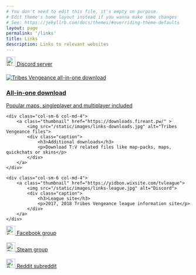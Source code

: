 ```yaml
---
# You don't need to edit this file, it's empty on purpose.
# Edit theme's home layout instead if you wanna make some changes
# See: https://jekyllrb.com/docs/themes/#overriding-theme-defaults
layout: page
permalink: '/links'
title: Links
description: Links to relevant websites
---
```


<div class="row">
    <div class="col-sm-12" style="margin-bottom: 20px">
        <a class="btn btn-lg btn-default btn-block" href="https://discord.gg/kQ9z8bY">
            <img src="/static/images/discord.svg" alt="Discord" width="25" height="25" style="margin-top: -3px">
            Discord server
        </a>
    </div>
</div>

<div class="row">
    <div class="col-sm-6 col-md-4">
        <a class="thumbnail" href="https://downloads.fireant.pw/TribesVengeance.zip" >
            <img src="/static/images/links-tribes.jpg" alt="Tribes Vengeance all-in-one download">
            <div class="caption">
                <h3>All-in-one download</h3>
                <p>Popular maps, singleplayer and multiplayer included</p>
            </div>
        </a>
    </div>

    <div class="col-sm-6 col-md-4">
        <a class="thumbnail" href="https://downloads.fireant.pw/" >
            <img src="/static/images/links-downloads.jpg" alt="Tribes Vengeance files">
            <div class="caption">
                <h3>Additional downloads</h3>
                <p>Download T:V related files like map-packs, maps, quickchats or skins</p>
            </div>
        </a>
    </div>

    <div class="col-sm-6 col-md-4">
        <a class="thumbnail" href="https://yidbon.wixsite.com/tvleague">
            <img src="/static/images/links-league.jpg" alt="Discord">
            <div class="caption">
                <h3>League site</h3>
                <p>2017, 2018 Tribes Vengeance league information site</p>
            </div>
        </a>
    </div>
</div>

<div class="row">
    <div class="col-sm-4" style="margin-bottom: 20px">
        <a class="btn btn-lg btn-default btn-block" href="https://www.facebook.com/groups/tribesVengeance/">
            <img src="/static/images/facebook.svg" alt="Facebook" width="25" height="25" style="margin-top: -3px">
            Facebook group
        </a>
    </div>
    <div class="col-sm-4" style="margin-bottom: 20px">
        <a class="btn btn-lg btn-default btn-block" href="http://steamcommunity.com/groups/TribesReVengeance">
            <img src="/static/images/steam.svg" alt="Steam" width="25" height="25" style="margin-top: -3px">
            Steam group
        </a>
    </div>
    <div class="col-sm-4" style="margin-bottom: 20px">
        <a class="btn btn-lg btn-default btn-block" href="https://www.reddit.com/r/Tribes/">
            <img src="/static/images/reddit.svg" alt="Reddit" width="25" height="25" style="margin-top: -3px">
            Reddit subreddit
        </a>
    </div>
</div>
